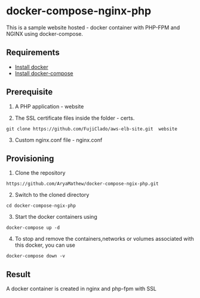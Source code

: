 # docker-compose-nginx-php
This is a sample website hosted - docker container with PHP-FPM and NGINX using docker-compose.

## Requirements
- [Install docker](https://docs.docker.com/engine/install/)
- [Install docker-compose](https://docs.docker.com/compose/install/)

## Prerequisite

1. A PHP application - website

2. The SSL certificate files inside the folder - certs.

```
git clone https://github.com/FujiClado/aws-elb-site.git  website
```

3. Custom nginx.conf file - nginx.conf



## Provisioning

1. Clone the repository
```
https://github.com/AryaMathew/docker-compose-ngix-php.git
```
2. Switch to the cloned directory
```
cd docker-compose-ngix-php
```
3. Start the docker containers using
```
docker-compose up -d
```
4. To stop and remove the containers,networks or volumes associated with this docker, you can use
```
docker-compose down -v
```

## Result

A docker container is created in nginx and php-fpm with SSL 
